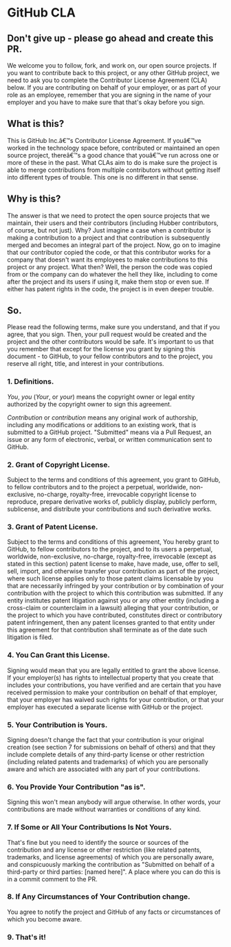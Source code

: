 GitHub CLA
===============

## Don't give up - please go ahead and create this PR.

We welcome you to follow, fork, and work on, our open source projects. If you want to contribute back to this project, or any other GitHub project, we need to ask you to complete the Contributor License Agreement (CLA) below. If you are contributing on behalf of your employer, or as part of your role as an employee, remember that you are signing in the name of your employer and you have to make sure that that's okay before you sign.

## What is this?

This is GitHub Inc.â€™s Contributor License Agreement. If youâ€™ve worked in the technology space before, contributed or maintained an open source project, thereâ€™s a good chance that youâ€™ve run across one or more of these in the past. What CLAs aim to do is make sure the project is able to merge contributions from multiple contributors without getting itself into different types of trouble. This one is no different in that sense.

## Why is this?

The answer is that we need to protect the open source projects that we maintain, their users and their contributors (including Hubber contributors, of course, but not just). Why? Just imagine a case when a contributor is making a contribution to a project and that contribution is subsequently merged and becomes an integral part of the project. Now, go on to imagine that our contributor copied the code, or that this contributor works for a company that doesn't want its employees to make contributions to this project or any project. What then? Well, the person the code was copied from or the company can do whatever the hell they like, including to come after the project and its users if using it, make them stop or even sue. If either has patent rights in the code, the project is in even deeper trouble.


## So.

Please read the following terms, make sure you understand, and that if you agree, that you sign. Then, your pull request would be created and the project and the other contributors would be safe. It's important to us that you remember that except for the license you grant by signing this document - to GitHub, to your fellow contributors and to the project, you reserve all right, title, and interest in your contributions.

### 1. Definitions.

*You*, *you* (*Your*, or *your*) means the copyright owner or legal entity authorized by the copyright owner to sign this agreement.

*Contribution* or *contribution* means any original work of authorship, including any modifications or additions to an existing work, that is submitted to a GitHub project. "Submitted" means via a Pull Request, an issue or any form of electronic, verbal, or written communication sent to GitHub.

### 2. Grant of Copyright License.

Subject to the terms and conditions of this agreement, you grant to GitHub, to fellow contributors and to the project a perpetual, worldwide, non-exclusive, no-charge, royalty-free, irrevocable copyright license to reproduce, prepare derivative works of, publicly display, publicly perform, sublicense, and distribute your contributions and such derivative works.

### 3. Grant of Patent License.

Subject to the terms and conditions of this agreement, You hereby grant to GitHub, to fellow contributors to the project, and to its users a perpetual, worldwide, non-exclusive, no-charge, royalty-free, irrevocable (except as stated in this section) patent license to make, have made, use, offer to sell, sell, import, and otherwise transfer your contribution as part of the project, where such license applies only to those patent claims licensable by you that are necessarily infringed by your contribution or by combination of your contribution with the project to which this contribution was submitted. If any entity institutes patent litigation against you or any other entity (including a cross-claim or counterclaim in a lawsuit) alleging that your contribution, or the project to which you have contributed, constitutes direct or contributory patent infringement, then any patent licenses granted to that entity under this agreement for that contribution shall terminate as of the date such litigation is filed.

### 4. You Can Grant this License.

Signing would mean that you are legally entitled to grant the above license. If your employer(s) has rights to intellectual property that you create that includes your contributions, you have verified and are certain that you have received permission to make your contribution on behalf of that employer, that your employer has waived such rights for your contribution, or that your employer has executed a separate license with GitHub or the project.

### 5. Your Contribution is Yours.

Signing doesn't change the fact that your contribution is your original creation (see section 7 for submissions on behalf of others) and that they include complete details of any third-party license or other restriction (including related patents and trademarks) of which you are personally aware and which are associated with any part of your contributions.

### 6. You Provide Your Contribution "as is".

Signing this won't mean anybody will argue otherwise. In other words, your contributions are made without warranties or conditions of any kind.

### 7. If Some or All Your Contributions Is Not Yours.

That's fine but you need to identify the source or sources of the contribution and any license or other restriction (like related patents, trademarks, and license agreements) of which you are personally aware, and conspicuously marking the contribution as "Submitted on behalf of a third-party or third parties: [named here]". A place where you can do this is in a commit comment to the PR.

### 8. If Any Circumstances of Your Contribution change.
You agree to notify the project and GitHub of any facts or circumstances of which you become aware.

### 9. That's it!
